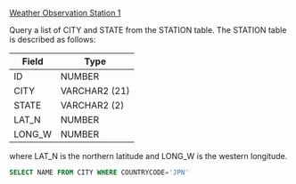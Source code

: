 [Weather Observation Station 1](https://www.hackerrank.com/challenges/weather-observation-station-1/problem)

Query a list of CITY and STATE from the STATION table.
The STATION table is described as follows:

|    Field      |     Type      |
| ------------- | ------------- |
| ID            | NUMBER        |
| CITY          | VARCHAR2 (21) |
| STATE         | VARCHAR2 (2)  |
| LAT_N         | NUMBER        |
| LONG_W        | NUMBER        |

where LAT_N is the northern latitude and LONG_W is the western longitude.
```sql
SELECT NAME FROM CITY WHERE COUNTRYCODE='JPN'
```
